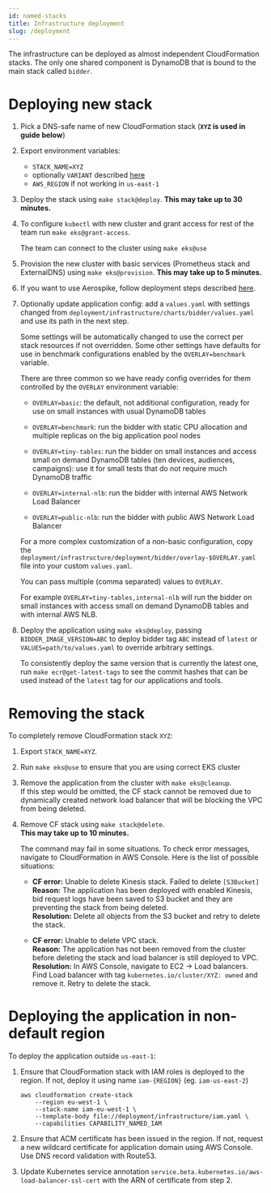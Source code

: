 ```yaml
---
id: named-stacks
title: Infrastructure deployment
slug: /deployment
---
```


The infrastructure can be deployed as almost independent CloudFormation stacks.
The only one shared component is DynamoDB that is bound to the main stack called `bidder`.


# Deploying new stack

1. Pick a DNS-safe name of new CloudFormation stack (**`XYZ` is used in guide below**)

2. Export environment variables:

   * `STACK_NAME=XYZ`
   * optionally `VARIANT` described [here](../benchmarks/guide.md)
   * `AWS_REGION` if not working in `us-east-1`

3. Deploy the stack using `make stack@deploy`.
   **This may take up to 30 minutes.**

4. To configure `kubectl` with new cluster and grant access for rest of the team
   run `make eks@grant-access`.

   The team can connect to the cluster using `make eks@use`

5. Provision the new cluster with basic services (Prometheus stack and ExternalDNS) using `make eks@provision`.
   **This may take up to 5 minutes.**

6. If you want to use Aerospike, follow deployment steps described [here](./aerospike.md#deployment).

7. Optionally update application config: add a `values.yaml` with settings changed from
   `deployment/infrastructure/charts/bidder/values.yaml` and use its path in the next step.

   Some settings will be automatically changed to use the correct per stack resources if not overridden. Some other
   settings have defaults for use in benchmark configurations enabled by the `OVERLAY=benchmark` variable.

   There are three common so we have ready config overrides for them controlled by the `OVERLAY` environment variable:

   * `OVERLAY=basic`: the default, not additional configuration, ready for use on small instances with usual DynamoDB
     tables

   * `OVERLAY=benchmark`: run the bidder with static CPU allocation and multiple replicas on the big application pool
     nodes

   * `OVERLAY=tiny-tables`: run the bidder on small instances and access small on demand DynamoDB tables (ten devices,
     audiences, campaigns): use it for small tests that do not require much DynamoDB traffic

   * `OVERLAY=internal-nlb`: run the bidder with internal AWS Network Load Balancer

   * `OVERLAY=public-nlb`: run the bidder with public AWS Network Load Balancer

   For a more complex customization of a non-basic configuration,
   copy the `deployment/infrastructure/deployment/bidder/overlay-$OVERLAY.yaml` file into your custom `values.yaml`.

   You can pass multiple (comma separated) values to `OVERLAY`.

   For example `OVERLAY=tiny-tables,internal-nlb` will run the bidder on small instances with access small on demand
   DynamoDB tables and with internal AWS NLB.

8. Deploy the application using `make eks@deploy`, passing
   `BIDDER_IMAGE_VERSION=ABC` to deploy bidder tag `ABC` instead of `latest`
   or `VALUES=path/to/values.yaml` to override arbitrary settings.

   To consistently deploy the same version that is currently the latest one, run `make ecr@get-latest-tags` to see the
   commit hashes that can be used instead of the `latest` tag for our applications and tools.


# Removing the stack

To completely remove CloudFormation stack `XYZ`:

1. Export `STACK_NAME=XYZ`.

2. Run `make eks@use` to ensure that you are using correct EKS cluster

3. Remove the application from the cluster with `make eks@cleanup`.  
   If this step would be omitted, the CF stack cannot be removed due to dynamically created network load balancer
   that will be blocking the VPC from being deleted.

4. Remove CF stack using `make stack@delete`.  
   **This may take up to 10 minutes.**

   The command may fail in some situations. To check error messages, navigate to CloudFormation in AWS Console.
   Here is the list of possible situations:

   * **CF error:**   Unable to delete Kinesis stack. Failed to delete `[S3Bucket]`  
     **Reason:**     The application has been deployed with enabled Kinesis, bid request logs have been
                     saved to S3 bucket and they are preventing the stack from being deleted.  
     **Resolution:** Delete all objects from the S3 bucket and retry to delete the stack.

   * **CF error:**   Unable to delete VPC stack.  
     **Reason:**     The application has not been removed from the cluster before deleting the stack
                     and load balancer is still deployed to VPC.  
     **Resolution:** In AWS Console, navigate to EC2 -> Load balancers.  
                     Find Load balancer with tag `kubernetes.io/cluster/XYZ: owned` and remove it.
                     Retry to delete the stack.

# Deploying the application in non-default region

To deploy the application outside `us-east-1`:

1. Ensure that CloudFormation stack with IAM roles is deployed to the region.
   If not, deploy it using name `iam-{REGION}` (eg. `iam-us-east-2`)

    ```shell
    aws cloudformation create-stack
        --region eu-west-1 \
        --stack-name iam-eu-west-1 \
        --template-body file://deployment/infrastructure/iam.yaml \
        --capabilities CAPABILITY_NAMED_IAM
    ```

2. Ensure that ACM certificate has been issued in the region.
   If not, request a new wildcard certificate for application domain using AWS Console.
   Use DNS record validation with Route53.

3. Update Kubernetes service annotation `service.beta.kubernetes.io/aws-load-balancer-ssl-cert` with
   the ARN of certificate from step 2.
